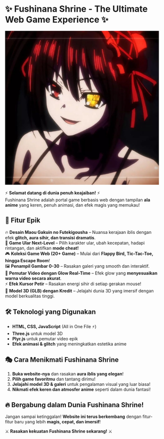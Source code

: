 # ✨ Fushinana Shrine - The Ultimate Web Game Experience ✨  

![Tokisaki Kurumi](https://raw.githubusercontent.com/itsukashiorii/1sl4_o02.v02/main/tokisaki%20kurumi.jpg)  

⚡ **Selamat datang di dunia penuh keajaiban!** ⚡  
Fushinana Shrine adalah portal game berbasis web dengan tampilan **ala anime** yang keren, penuh animasi, dan efek magis yang memukau!  

## 🌟 Fitur Epik  
🔥 **Desain Maou Gakuin no Futekigousha** – Nuansa kerajaan iblis dengan efek **glitch, aura sihir, dan transisi dramatis**.  
🐍 **Game Ular Next-Level** – Pilih karakter ular, ubah kecepatan, hadapi rintangan, dan aktifkan **mode cheat!**  
🎮 **Koleksi Game Web (20+ Game)** – Mulai dari **Flappy Bird, Tic-Tac-Toe, hingga Escape Room**!  
🖼️ **Penampil Gambar 0-30** – Rasakan galeri yang smooth dan interaktif.  
🎥 **Pemutar Video dengan Glow Real-Time** – Efek glow yang **menyesuaikan warna video secara akurat**.  
⚡ **Efek Kursor Petir** – Rasakan energi sihir di setiap gerakan mouse!  
📜 **Model 3D (GLB) dengan Kredit** – Jelajahi dunia 3D yang imersif dengan model berkualitas tinggi.  

## 🛠️ Teknologi yang Digunakan  
- **HTML, CSS, JavaScript** (All in One File ⚡)  
- **Three.js** untuk model 3D  
- **Plyr.js** untuk pemutar video epik  
- **Efek animasi & glitch** yang meningkatkan estetika anime  

## 🎭 Cara Menikmati Fushinana Shrine  
1. **Buka website-nya** dan rasakan **aura iblis yang elegan**!  
2. **Pilih game favoritmu** dan tantang dirimu!  
3. **Jelajahi model 3D & galeri** untuk pengalaman visual yang luar biasa!  
4. **Nikmati efek keren dan atmosfer anime** seperti dalam dunia fantasi!  

## 🔥 Bergabung dalam Dunia Fushinana Shrine!  
Jangan sampai ketinggalan! **Website ini terus berkembang** dengan fitur-fitur baru yang lebih **magis, cepat, dan imersif**!  

⚔️ **Rasakan kekuatan Fushinana Shrine sekarang!** ⚔️
